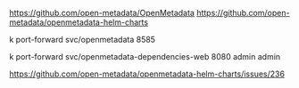 https://github.com/open-metadata/OpenMetadata
https://github.com/open-metadata/openmetadata-helm-charts

k port-forward svc/openmetadata 8585

k port-forward svc/openmetadata-dependencies-web 8080
admin admin

https://github.com/open-metadata/openmetadata-helm-charts/issues/236

